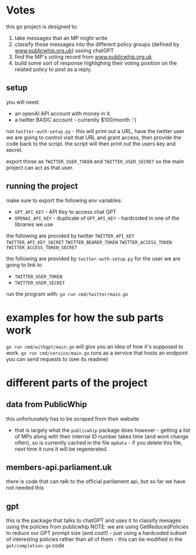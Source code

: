 # Votes


this go project is designed to:
1) take messages that an MP might write
2) classify those messages into the different policy groups (defined by www.publicwhip.org.uk) usoing chatGPT
3) find the MP's voting record from www.publicwhip.org.uk 
4) build some sort of response highlighing their voting position on the related policy to post as a reply.

## setup
you will need: 
* an openAI API account with money in it.
* a twitter BASIC account - currently $100/month :'( 

run `twitter-auth-setup.py` - this will print out a URL, have the twitter user we are going to control visit that URL and grant access, then provide the code back to the script.
the script will then print out the users key and secret.

export those as `TWITTER_USER_TOKEN` and `TWITTER_USER_SECRET` so the main project can act as that user.



## running the project
make sure to export the following env variables:

* `GPT_API_KEY` - API Key to access chat GPT
* `OPENAI_API_KEY` - duplicate of `GPT_API_KEY` - hardcoded in one of the libraries we use

the following are provided by twitter 
`TWITTER_API_KEY` 
`TWITTER_API_KEY_SECRET`
`TWITTER_BEARER_TOKEN`
`TWITTER_ACCESS_TOKEN`
`TWITTER_ACCESS_TOKEN_SECRET`

the following are provided by `twitter-auth-setup.py` for the user we are going to link to
* `TWITTER_USER_TOKEN` 
* `TWITTER_USER_SECRET` 

run the program with:
`go run cmd/twitter/main.go`



# examples for how the sub parts work
`go run cmd/withgpt/main.go` will give you an idea of how it's supposed to work.
`go run cmd/service/main.go` runs as a service that hosts an endpoint you can send requests to (see its readme)

# different parts of the project
## data from PublicWhip
this unfortunately has to be scraped from their website
* that is largely what the `publicwhip` package does
however - getting a list of MPs along with their internal ID number takes time (and wont change often), so is currently cached in the file `mpData` - if you delete this file, next time it runs it will be regenerated. 


## members-api.parliament.uk
there is code that can talk to the official parliament api, but so far we have not needed this

## gpt
this is the package that talks to chatGPT and uses it to classify mesages using the policies from publicwhip
NOTE: we are using GetReducedPolicies to reduce our GPT prompt size (and cost!) - just using a hardcoded subset of interesting policies rather than all of them - this can be modified in the `got/completion.go` code 

